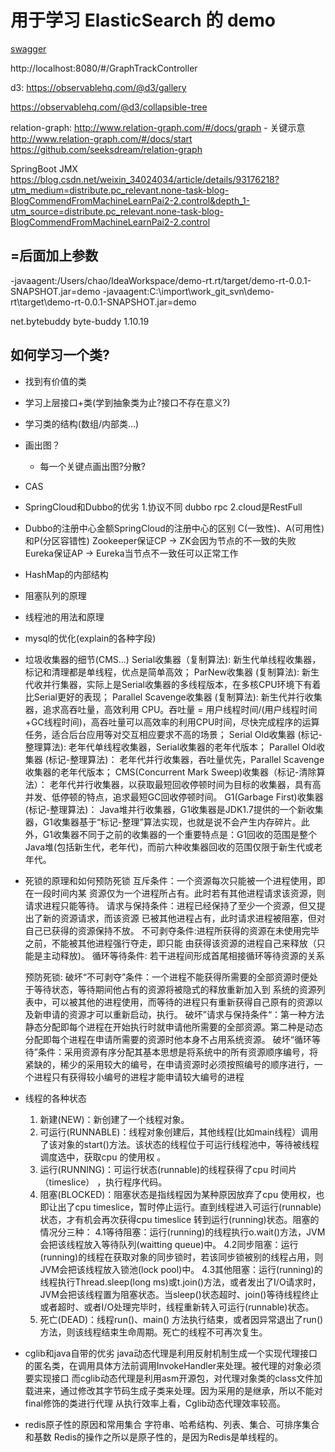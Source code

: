 # 用于学习 ElasticSearch 的 demo

[swagger](http://127.0.0.1:9001/demo_rt/swagger-ui.html)

http://localhost:8080/#/GraphTrackController

d3:
https://observablehq.com/@d3/gallery

https://observablehq.com/@d3/collapsible-tree

relation-graph:
http://www.relation-graph.com/#/docs/graph - 关键示意
http://www.relation-graph.com/#/docs/start
https://github.com/seeksdream/relation-graph

SpringBoot JMX
https://blog.csdn.net/weixin_34024034/article/details/93176218?utm_medium=distribute.pc_relevant.none-task-blog-BlogCommendFromMachineLearnPai2-2.control&depth_1-utm_source=distribute.pc_relevant.none-task-blog-BlogCommendFromMachineLearnPai2-2.control


## =后面加上参数
-javaagent:/Users/chao/IdeaWorkspace/demo-rt.rt/target/demo-rt-0.0.1-SNAPSHOT.jar=demo
-javaagent:C:\import\work_git_svn\demo-rt\target\demo-rt-0.0.1-SNAPSHOT.jar=demo

<dependency>
  <groupId>net.bytebuddy</groupId>
  <artifactId>byte-buddy</artifactId>
  <version>1.10.19</version>
</dependency>

## 如何学习一个类?
* 找到有价值的类
* 学习上层接口+类(学到抽象类为止?接口不存在意义?)
* 学习类的结构(数组/内部类...)
* 画出图？
  * 每一个关键点画出图?分散?


* CAS
* SpringCloud和Dubbo的优劣
  1.协议不同 dubbo rpc 2.cloud是RestFull
* Dubbo的注册中心金额SpringCloud的注册中心的区别
  C(一致性)、A(可用性)和P(分区容错性)
  Zookeeper保证CP -> ZK会因为节点的不一致的失败
  Eureka保证AP    -> Eureka当节点不一致任可以正常工作
* HashMap的内部结构
* 阻塞队列的原理
* 线程池的用法和原理
* mysql的优化(explain的各种字段)
* 垃圾收集器的细节(CMS...)
  Serial收集器（复制算法): 新生代单线程收集器，标记和清理都是单线程，优点是简单高效；
  ParNew收集器 (复制算法): 新生代收并行集器，实际上是Serial收集器的多线程版本，在多核CPU环境下有着比Serial更好的表现；
  Parallel Scavenge收集器 (复制算法): 新生代并行收集器，追求高吞吐量，高效利用 CPU。吞吐量 = 用户线程时间/(用户线程时间+GC线程时间)，高吞吐量可以高效率的利用CPU时间，尽快完成程序的运算任务，适合后台应用等对交互相应要求不高的场景；
  Serial Old收集器 (标记-整理算法): 老年代单线程收集器，Serial收集器的老年代版本；
  Parallel Old收集器 (标记-整理算法)： 老年代并行收集器，吞吐量优先，Parallel Scavenge收集器的老年代版本；
  CMS(Concurrent Mark Sweep)收集器（标记-清除算法）： 老年代并行收集器，以获取最短回收停顿时间为目标的收集器，具有高并发、低停顿的特点，追求最短GC回收停顿时间。
  G1(Garbage First)收集器 (标记-整理算法)： Java堆并行收集器，G1收集器是JDK1.7提供的一个新收集器，G1收集器基于“标记-整理”算法实现，也就是说不会产生内存碎片。此外，G1收集器不同于之前的收集器的一个重要特点是：G1回收的范围是整个Java堆(包括新生代，老年代)，而前六种收集器回收的范围仅限于新生代或老年代。
* 死锁的原理和如何预防死锁
  互斥条件：一个资源每次只能被一个进程使用，即在一段时间内某 资源仅为一个进程所占有。此时若有其他进程请求该资源，则请求进程只能等待。
  请求与保持条件：进程已经保持了至少一个资源，但又提出了新的资源请求，而该资源 已被其他进程占有，此时请求进程被阻塞，但对自己已获得的资源保持不放。
  不可剥夺条件:进程所获得的资源在未使用完毕之前，不能被其他进程强行夺走，即只能 由获得该资源的进程自己来释放（只能是主动释放)。
  循环等待条件: 若干进程间形成首尾相接循环等待资源的关系

  预防死锁:
  破坏“不可剥夺”条件：一个进程不能获得所需要的全部资源时便处于等待状态，等待期间他占有的资源将被隐式的释放重新加入到 系统的资源列表中，可以被其他的进程使用，而等待的进程只有重新获得自己原有的资源以及新申请的资源才可以重新启动，执行。
  破坏”请求与保持条件“：第一种方法静态分配即每个进程在开始执行时就申请他所需要的全部资源。第二种是动态分配即每个进程在申请所需要的资源时他本身不占用系统资源。
  破坏“循环等待”条件：采用资源有序分配其基本思想是将系统中的所有资源顺序编号，将紧缺的，稀少的采用较大的编号，在申请资源时必须按照编号的顺序进行，一个进程只有获得较小编号的进程才能申请较大编号的进程

* 线程的各种状态
  1. 新建(NEW)：新创建了一个线程对象。
  2. 可运行(RUNNABLE)：线程对象创建后，其他线程(比如main线程）调用了该对象的start()方法。该状态的线程位于可运行线程池中，等待被线程调度选中，获取cpu 的使用权 。
  3. 运行(RUNNING)：可运行状态(runnable)的线程获得了cpu 时间片（timeslice） ，执行程序代码。
  4. 阻塞(BLOCKED)：阻塞状态是指线程因为某种原因放弃了cpu 使用权，也即让出了cpu timeslice，暂时停止运行。直到线程进入可运行(runnable)状态，才有机会再次获得cpu timeslice 转到运行(running)状态。阻塞的情况分三种：
   4.1等待阻塞：运行(running)的线程执行o.wait()方法，JVM会把该线程放入等待队列(waitting queue)中。
   4.2同步阻塞：运行(running)的线程在获取对象的同步锁时，若该同步锁被别的线程占用，则JVM会把该线程放入锁池(lock pool)中。
   4.3其他阻塞：运行(running)的线程执行Thread.sleep(long ms)或t.join()方法，或者发出了I/O请求时，JVM会把该线程置为阻塞状态。当sleep()状态超时、join()等待线程终止或者超时、或者I/O处理完毕时，线程重新转入可运行(runnable)状态。
  5. 死亡(DEAD)：线程run()、main() 方法执行结束，或者因异常退出了run()方法，则该线程结束生命周期。死亡的线程不可再次复生。
* cglib和java自带的优劣
  java动态代理是利用反射机制生成一个实现代理接口的匿名类，在调用具体方法前调用InvokeHandler来处理。被代理的对象必须要实现接口
  而cglib动态代理是利用asm开源包，对代理对象类的class文件加载进来，通过修改其字节码生成子类来处理。因为采用的是继承，所以不能对final修饰的类进行代理
  从执行效率上看，Cglib动态代理效率较高。
* redis原子性的原因和常用集合
  字符串、哈希结构、列表、集合、可排序集合和基数
  Redis的操作之所以是原子性的，是因为Redis是单线程的。